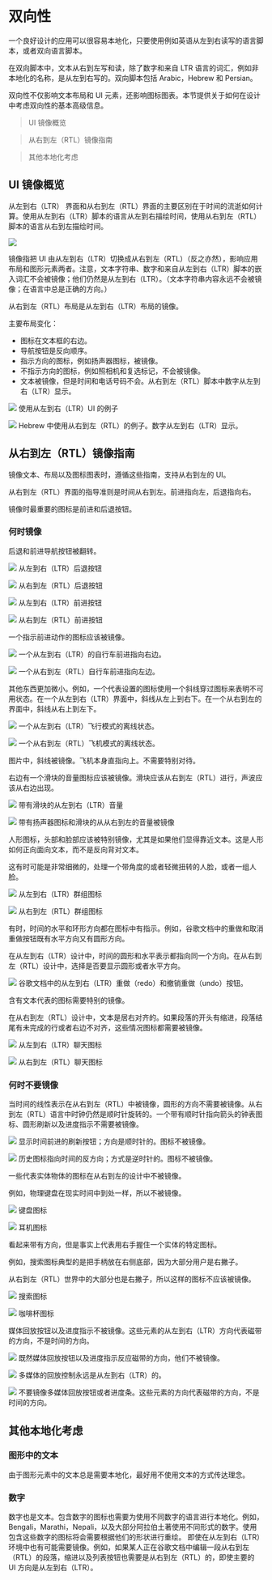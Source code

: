 # 双向性
一个良好设计的应用可以很容易本地化，只要使用例如英语从左到右读写的语言脚本，或者双向语言脚本。

在双向脚本中，文本从右到左写和读，除了数字和来自 LTR 语言的词汇，例如非本地化的名称，是从左到右写的。双向脚本包括 Arabic，Hebrew 和 Persian。

双向性不仅影响文本布局和 UI 元素，还影响图标图表。本节提供关于如何在设计中考虑双向性的基本高级信息。

> UI 镜像概览

> 从右到左（RTL）镜像指南

> 其他本地化考虑


## UI 镜像概览
从左到右（LTR） 界面和从右到左（RTL）界面的主要区别在于时间的流逝如何计算。使用从左到右（LTR）脚本的语言从左到右描绘时间，使用从右到左（RTL）脚本的语言从右到左描绘时间。

![](https://github.com/zhaochong/material-design/blob/master/images/18_1_0.png)

镜像指把 UI 由从左到右（LTR）切换成从右到左（RTL）（反之亦然），影响应用布局和图形元素两者。注意，文本字符串、数字和来自从左到右（LTR）脚本的嵌入词汇不会被镜像；他们仍然是从左到右（LTR）。（文本字符串内容永远不会被镜像；在语言中总是正确的方向。）

从右到左（RTL）布局是从左到右（LTR）布局的镜像。

主要布局变化：
- 图标在文本框的右边。
- 导航按钮是反向顺序。
- 指示方向的图标，例如扬声器图标，被镜像。
- 不指示方向的图标，例如照相机和复选标记，不会被镜像。
- 文本被镜像，但是时间和电话号码不会。从右到左（RTL）脚本中数字从左到右（LTR）显示。

![](https://github.com/zhaochong/material-design/blob/master/images/18_1.png)
使用从左到右（LTR）UI 的例子

![](https://github.com/zhaochong/material-design/blob/master/images/18_2.png)
Hebrew 中使用从右到左（RTL）的例子。数字从左到右（LTR）显示。

## 从右到左（RTL）镜像指南
镜像文本、布局以及图标图表时，遵循这些指南，支持从右到左的 UI。

从右到左（RTL）界面的指导准则是时间从右到左。前进指向左，后退指向右。

镜像时最重要的图标是前进和后退按钮。

### 何时镜像
后退和前进导航按钮被翻转。

![](https://github.com/zhaochong/material-design/blob/master/images/18_3.png)
从左到右（LTR）后退按钮

![](https://github.com/zhaochong/material-design/blob/master/images/18_4.png)
从右到左（RTL）后退按钮

![](https://github.com/zhaochong/material-design/blob/master/images/18_5.png)
从左到右（LTR）前进按钮

![](https://github.com/zhaochong/material-design/blob/master/images/18_6.png)
从右到左（RTL）前进按钮

一个指示前进动作的图标应该被镜像。

![](https://github.com/zhaochong/material-design/blob/master/images/18_7.png)
一个从左到右（LTR）的自行车前进指向右边。

![](https://github.com/zhaochong/material-design/blob/master/images/18_8.png)
一个从右到左（RTL）自行车前进指向左边。

其他东西更加微小。例如，一个代表设置的图标使用一个斜线穿过图标来表明不可用状态。在一个从左到右（LTR）界面中，斜线从左上到右下。在一个从右到左的界面中，斜线从右上到左下。

![](https://github.com/zhaochong/material-design/blob/master/images/18_9.png)
一个从左到右（LTR）飞行模式的离线状态。

![](https://github.com/zhaochong/material-design/blob/master/images/18_10.png)
一个从右到左（RTL）飞机模式的离线状态。

图片中，斜线被镜像。飞机本身直指向上。不需要特别对待。

右边有一个滑块的音量图标应该被镜像。滑块应该从右到左（RTL）进行，声波应该从右边出现。

![](https://github.com/zhaochong/material-design/blob/master/images/18_11.png)
带有滑块的从左到右（LTR）音量

![](https://github.com/zhaochong/material-design/blob/master/images/18_12.png)
带有扬声器图标和滑块的从从右到左的音量被镜像

人形图标，头部和脸部应该被特别镜像，尤其是如果他们显得靠近文本。这是人形如何正向面向文本，而不是反向背对文本。

这有时可能是非常细微的，处理一个带角度的或者轻微扭转的人脸，或者一组人脸。

![](https://github.com/zhaochong/material-design/blob/master/images/18_13.png)
从左到右（LTR）群组图标

![](https://github.com/zhaochong/material-design/blob/master/images/18_14.png)
从右到左（RTL）群组图标

有时，时间的水平和环形方向都在图标中有指示。例如，谷歌文档中的重做和取消重做按钮既有水平方向又有圆形方向。

在从左到右（LTR）设计中，时间的圆形和水平表示都指向同一个方向。在从右到左（RTL）设计中，选择是否要显示圆形或者水平方向。

![](https://github.com/zhaochong/material-design/blob/master/images/18_15.png)
谷歌文档中的从左到右（LTR）重做（redo）和撤销重做（undo）按钮。

含有文本代表的图标需要特别的镜像。

在从右到左（RTL）设计中，文本是居右对齐的。如果段落的开头有缩进，段落结尾有未完成的行或者右边不对齐，这些情况图标都需要被镜像。

![](https://github.com/zhaochong/material-design/blob/master/images/18_16.png)
从左到右（LTR）聊天图标

![](https://github.com/zhaochong/material-design/blob/master/images/18_17.png)
从右到左（RTL）聊天图标

### 何时不要镜像
当时间的线性表示在从右到左（RTL）中被镜像，圆形的方向不需要被镜像。从右到左（RTL）语言中时钟仍然是顺时针旋转的。一个带有顺时针指向箭头的钟表图标、圆形刷新以及进度指示不需要被镜像。

![](https://github.com/zhaochong/material-design/blob/master/images/18_18.png)
显示时间前进的刷新按钮；方向是顺时针的。图标不被镜像。

![](https://github.com/zhaochong/material-design/blob/master/images/18_19.png)
历史图标指向时间的反方向；方式是逆时针的。图标不被镜像。

一些代表实体物体的图标在从右到左的设计中不被镜像。

例如，物理键盘在现实时间中到处一样，所以不被镜像。

![](https://github.com/zhaochong/material-design/blob/master/images/18_20.png)
键盘图标

![](https://github.com/zhaochong/material-design/blob/master/images/18_21.png)
耳机图标

看起来带有方向，但是事实上代表用右手握住一个实体的特定图标。

例如，搜索图标典型的是把手柄放在右侧底部，因为大部分用户是右撇子。

从右到左（RTL）世界中的大部分也是右撇子，所以这样的图标不应该被镜像。

![](https://github.com/zhaochong/material-design/blob/master/images/18_22.png)
搜索图标

![](https://github.com/zhaochong/material-design/blob/master/images/18_23.png)
咖啡杯图标

媒体回放按钮以及进度指示不被镜像。这些元素的从左到右（LTR）方向代表磁带的方向，不是时间的方向。

![](https://github.com/zhaochong/material-design/blob/master/images/18_24.png)
既然媒体回放按钮以及进度指示反应磁带的方向，他们不被镜像。

![](https://github.com/zhaochong/material-design/blob/master/images/18_25.png)
多媒体的回放控制永远是从左到右（LTR）的。

![](https://github.com/zhaochong/material-design/blob/master/images/18_26.png)
不要镜像多媒体回放按钮或者进度条。这些元素的方向代表磁带的方向，不是时间的方向。

## 其他本地化考虑
### 图形中的文本
由于图形元素中的文本总是需要本地化，最好用不使用文本的方式传达理念。

### 数字
数字也是文本。包含数字的图标也需要为使用不同数字的语言进行本地化。例如，Bengali，Marathi，Nepali，以及大部分阿拉伯土著使用不同形式的数字。使用包含这些数字的图标将会需要根据他们的形状进行重绘。
即使在从左到右（LTR）环境中也有可能需要镜像。例如，如果某人正在谷歌文档中编辑一段从右到左（RTL）的段落，缩进以及列表按钮也需要是从右到左（RTL）的，即使主要的 UI 方向是从左到右（LTR）。




